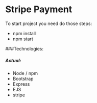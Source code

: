 # Stripe Payment
To start project you need  do those steps:
- npm install
- npm start

###Technologies:

##### Actual:
- Node / npm
- Bootstrap
- Express
- EJS
- stripe


